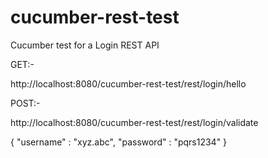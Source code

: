 # cucumber-rest-test
Cucumber test for a Login REST API


GET:-

http://localhost:8080/cucumber-rest-test/rest/login/hello


POST:-

http://localhost:8080/cucumber-rest-test/rest/login/validate

{
	"username" : "xyz.abc",
	"password" : "pqrs1234"
}

